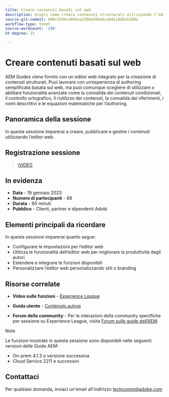 ```yaml
---
title: Creare contenuti basati sul web
description: Scopri come creare contenuti strutturati utilizzando l’editor web.
source-git-commit: 880cd344ceb65ea339be699ebcad41c0d62e168a
workflow-type: tm+mt
source-wordcount: '196'
ht-degree: 1%

---
```


# Creare contenuti basati sul web

AEM Guides viene fornito con un editor web integrato per la creazione di contenuti strutturati. Puoi lavorare con un’esperienza di authoring semplificata basata sul web, ma puoi comunque scegliere di utilizzare o abilitare funzionalità avanzate come la convalida dei contenuti condizionali, il controllo ortografico, il riutilizzo dei contenuti, la convalida dei riferimenti, i nomi descrittivi e le equazioni matematiche per l’authoring.

## Panoramica della sessione

In questa sessione imparerai a creare, pubblicare e gestire i contenuti utilizzando l’editor web.

## Registrazione sessione

>[!VIDEO](https://video.tv.adobe.com/v/3414171/dita-authoring-ccms-web-author?quality=12&learn=on)

## In evidenza

- **Data** - 19 gennaio 2023
- **Numero di partecipanti** - 89
- **Durata** - 60 minuti
- **Pubblico** - Clienti, partner e dipendenti Adobi

## Elementi principali da ricordare

In questa sessione imparerai quanto segue:
- Configurare le impostazioni per l’editor web
- Utilizza le funzionalità dell’editor web per migliorare la produttività degli autori
- Estendere e integrare le funzioni disponibili
- Personalizzare l’editor web personalizzando stili o branding

## Risorse correlate

- **Video sulle funzioni** -  [Experience League](https://experienceleague.adobe.com/docs/experience-manager-guides-learn/videos/advanced-user-guide/overview.html?lang=en)

- **Guida utente** - [Contenuto autore](https://help.adobe.com/en_US/xml-documentation-for-adobe-experience-manager/index.html#t=DXML-master-map/authoring-content.html)

- **Forum della community** - Per le interazioni della community specifiche per sessione su Experience League, visita  [Forum sulle guide dell’AEM](https://experienceleaguecommunities.adobe.com/t5/experience-manager-guides/bd-p/xml-documentation-discussions).

>[!NOTE]
>
> Le funzioni mostrate in questa sessione sono disponibili nelle seguenti versioni delle Guide AEM:
> - On-prem 4.1.3 o versione successiva
> - Cloud Service 2211 e successivi

## Contattaci

Per qualsiasi domanda, inviaci un&#39;email all&#39;indirizzo <techcomm@adobe.com>
